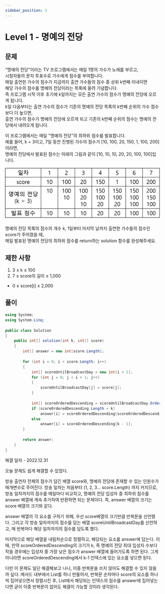 ```yaml
---
sidebar_position: 3
---
```


# Level 1 - 명예의 전당

## 문제

"명예의 전당"이라는 TV 프로그램에서는 매일 1명의 가수가 노래를 부르고, <br/>
시청자들의 문자 투표수로 가수에게 점수를 부여합니다. <br/>
매일 출연한 가수의 점수가 지금까지 출연 가수들의 점수 중 상위 k번째 이내이면 <br/>
해당 가수의 점수를 명예의 전당이라는 목록에 올려 기념합니다. <br/>
즉 프로그램 시작 이후 초기에 k일까지는 모든 출연 가수의 점수가 명예의 전당에 오르게 됩니다. <br/>
k일 다음부터는 출연 가수의 점수가 기존의 명예의 전당 목록의 k번째 순위의 가수 점수보다 더 높으면, <br/>
출연 가수의 점수가 명예의 전당에 오르게 되고 기존의 k번째 순위의 점수는 명예의 전당에서 내려오게 됩니다.<br/>

이 프로그램에서는 매일 "명예의 전당"의 최하위 점수를 발표합니다. <br/>
예를 들어, k = 3이고, 7일 동안 진행된 가수의 점수가 [10, 100, 20, 150, 1, 100, 200]이라면, <br/>
명예의 전당에서 발표된 점수는 아래의 그림과 같이 [10, 10, 10, 20, 20, 100, 100]입니다.<br/>

![Lv1_명예의 전당](../Images/lv1HallOfFame.png)

명예의 전당 목록의 점수의 개수 k, 1일부터 마지막 날까지 출연한 가수들의 점수인 score가 주어졌을 때, <br/>
매일 발표된 명예의 전당의 최하위 점수를 return하는 solution 함수를 완성해주세요.

## 제한 사항

1. 3 ≤ k ≤ 100
2. 7 ≤ score의 길이 ≤ 1,000
- 0 ≤ score[i] ≤ 2,000

## 풀이

```c#
using System;
using System.Linq;

public class Solution
{
    public int[] solution(int k, int[] score)
    {
        int[] answer = new int[score.Length];

        for (int i = 0; i < score.Length; i++)
        {
            int[] scoreUntilBroadcastDay = new int[i + 1];
            for (int j = 0; j < i + 1; j++)
            {
                scoreUntilBroadcastDay[j] = score[j];
            }

            int[] scoreOrderedDescending = scoreUntilBroadcastDay.OrderByDescending(item => item).ToArray();
            if (scoreOrderedDescending.Length < k)
                answer[i] = scoreOrderedDescending[scoreOrderedDescending.Length - 1];
            else
                answer[i] = scoreOrderedDescending[k - 1];
        }

        return answer;
    }
}
```

해결 일자 - 2022.12.31

오늘 문제도 쉽게 해결할 수 있었다.

방송 출연자 전체의 점수가 담긴 배열 score와, 명예의 전당에 존재할 수 있는 인원수가 매개변수로 주어진다.
방송 일차는 처음부터 (1, 2, 3... score.Length) 까지 커지므로, 방송 일차까지의 점수를 매일마다 비교하고,
명예의 전당 입성자 중 최하위 점수를 answer 배열에 계속 추가하여 반환하면 되는 문제이다.
즉, answer 배열의 크기는 score 배열의 크기와 같다.

answer 배열의 각 요소를 구하기 위해, 우선 score배열의 크기만큼 반복문을 선언했다.
그리고 각 방송 일차까지의 점수를 담는 배열 scoreUntilBroadcastDay를 선언하고, 
매 반복마다 해당 일차까지의 점수를 담도록 했다.

마지막으로 해당 배열을 내림차순으로 정렬하고, 해당되는 요소를 answer에 담는다.
이 때, 만약 scoreOrderedDescending의 크기가 k, 즉 명예의 전당 최대 입성자 수보다 작을 경우에는
입성자 중 가장 낮은 점수가 answer 배열에 들어가도록 하면 된다.
그게 아니라면 scoreOrderedDescending에서 k-1 인덱스에 있는 요소를 넣으면 된다.

다만 이 문제도 일단 해결해보고 나니, 이중 반복문을 쓰지 않아도 해결할 수 있지 않을까 싶다.
메서드 내부에서 List를 하나 만들어서, 반복문 순차마다 score의 요소를 하나씩 집어넣으면서 정렬시킨 후,
List에서 해당되는 인덱스의 점수를 answer에 집어넣는다면 굳이 이중 반복문이 없어도 해결이 가능할 것이라 생각된다.